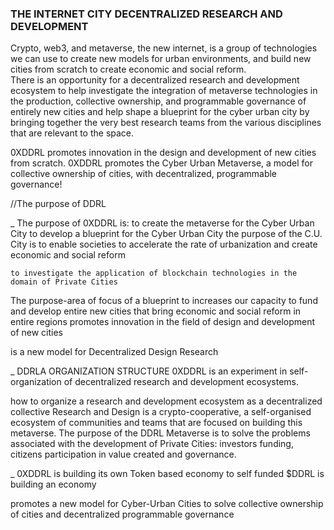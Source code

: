### THE INTERNET CITY DECENTRALIZED RESEARCH AND DEVELOPMENT 
Crypto, web3, and metaverse, the new internet, is a group of technologies we can use to create new models for urban environments, and build new cities from scratch to create economic and social reform.<br>
There is an opportunity for a decentralized research and development ecosystem to help investigate the integration of metaverse technologies in the production, collective ownership, and programmable governance of entirely new cities and help shape a blueprint for the cyber urban city by bringing together the very best research teams from the various disciplines that are relevant to the space.


0XDDRL promotes innovation in the design and development of new cities from scratch. 0XDDRL promotes the Cyber Urban Metaverse, a model for collective ownership of cities, with decentralized, programmable governance!

//The purpose of DDRL 

_ The purpose of 0XDDRL is:
    to create the metaverse for the Cyber Urban City
    to develop a blueprint for the Cyber Urban City
        the purpose of the C.U. City is to enable societies to accelerate the rate of urbanization and create economic and social reform
   
    to investigate the application of blockchain technologies in the domain of Private Cities 


 
The purpose-area of focus
of a blueprint to increases our capacity to fund and develop entire new cities that bring economic and social reform in entire regions
promotes innovation in the field of design and development of new cities 

is a new model for Decentralized Design Research 

_ DDRLA ORGANIZATION STRUCTURE
0XDDRL is an experiment in self-organization of decentralized research and development ecosystems.  

how to organize a research and development ecosystem as a decentralized collective 
Research and Design  is a crypto-cooperative, a self-organised ecosystem of communities and teams that are focused on building this metaverse. The purpose of the DDRL Metaverse is to solve the problems associated with the development of Private Cities: investors funding, citizens participation in value created and governance.


_ 0XDDRL is building its own Token based economy to self funded 
$DDRL is building an economy

promotes a new model for Cyber-Urban Cities to solve collective ownership of cities and decentralized programmable governance
